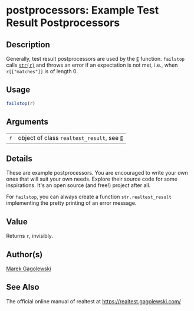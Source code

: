# postprocessors: Example Test Result Postprocessors

## Description

Generally, test result postprocessors are used by the [`E`](E.md) function. `failstop` calls [`str(r)`](https://stat.ethz.ch/R-manual/R-devel/library/utils/help/str.html) and throws an error if an expectation is not met, i.e., when `r[["matches"]]` is of length 0.

## Usage

``` r
failstop(r)
```

## Arguments

|     |                                                    |
|-----|----------------------------------------------------|
| `r` | object of class `realtest_result`, see [`E`](E.md) |

## Details

These are example postprocessors. You are encouraged to write your own ones that will suit your own needs. Explore their source code for some inspirations. It\'s an open source (and free!) project after all.

For `failstop`, you can always create a function `str.realtest_result` implementing the pretty printing of an error message.

## Value

Returns `r`, invisibly.

## Author(s)

[Marek Gagolewski](https://www.gagolewski.com/)

## See Also

The official online manual of <span class="pkg">realtest</span> at <https://realtest.gagolewski.com/>
